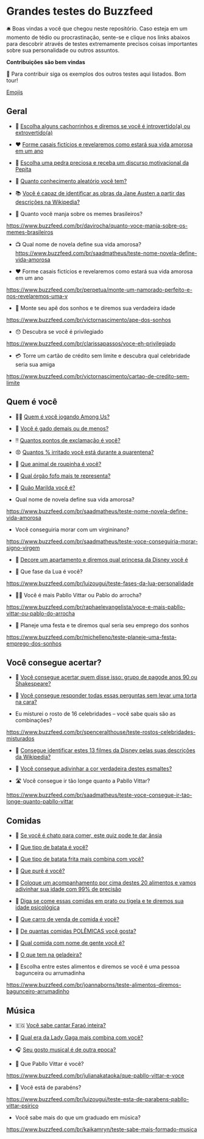 # Grandes testes do Buzzfeed

🛎️ Boas vindas a você que chegou neste repositório. Caso esteja em um momento de tédio ou procrastinação, sente-se e clique nos links abaixos para descobrir através de testes extremamente precisos coisas importantes sobre sua personalidade ou outros assuntos.

**Contribuições são bem vindas**

🚨 Para contribuir siga os exemplos dos outros testes aqui listados. Bom tour!

[Emojis](https://github.com/ikatyang/emoji-cheat-sheet/blob/master/README.md)

## Geral

* :dog: [Escolha alguns cachorrinhos e diremos se você é introvertido(a) ou extrovertido(a)](https://www.buzzfeed.com/br/daniellaemanuel/teste-cachorrinhos-extrovertido-introvertido?bfsource=relatedmanual)


* :hearts: [Forme casais fictícios e revelaremos como estará sua vida amorosa em um ano](https://www.buzzfeed.com/br/perpetua/teste-forme-casais-ficticios-futuro-vida-amorosa)


* :gem: [Escolha uma pedra preciosa e receba um discurso motivacional da Pepita](https://www.buzzfeed.com/br/luizougui/stories-pepita-escolha-pedra-preciosa)


* :thinking: [Quanto conhecimento aleatório você tem?](https://www.buzzfeed.com/br/audreyworboys/teste-quanto-conhecimento-totalmente-aleatorio-voce-tem)

* :books: [Você é capaz de identificar as obras da Jane Austen a partir das descrições na Wikipedia?](https://www.buzzfeed.com/br/gaiapassarelli/teste-filmes-jane-austen-wikipedia)

* :thinking: Quanto você manja sobre os memes brasileiros? 

https://www.buzzfeed.com/br/davirocha/quanto-voce-manja-sobre-os-memes-brasileiros

* :tv: Qual nome de novela define sua vida amorosa?
https://www.buzzfeed.com/br/saadmatheus/teste-nome-novela-define-vida-amorosa

* :hearts: Forme casais fictícios e revelaremos como estará sua vida amorosa em um ano

https://www.buzzfeed.com/br/perpetua/monte-um-namorado-perfeito-e-nos-revelaremos-uma-v

* :house_with_garden: Monte seu apê dos sonhos e te diremos sua verdadeira idade 

https://www.buzzfeed.com/br/victornascimento/ape-dos-sonhos

* :hushed: Descubra se você é privilegiado 

https://www.buzzfeed.com/br/clarissapassos/voce-eh-privilegiado

* :credit_card: Torre um cartão de crédito sem limite e descubra qual celebridade seria sua amiga

https://www.buzzfeed.com/br/victornascimento/cartao-de-credito-sem-limite

## Quem é você

* :astronaut: [Quem é você jogando Among Us?](https://www.buzzfeed.com/br/priscilamendes/teste-quem-e-voce-jogando-among-us)


* :ox: [Você é gado demais ou de menos?](https://www.buzzfeed.com/br/luizougui/quiz-gado-demais)


* :bangbang: [Quantos pontos de exclamação é você?](https://www.buzzfeed.com/br/davirocha/quantos-pontos-de-exclamacao-voce-e)


* :rage: [Quantos % irritado você está durante a quarentena?](https://www.buzzfeed.com/br/fabianeahn/teste-irritado-durante-a-quarentena?bfsource=bfocompareon&bfsource=bfocompareon)


* 🦔 [Que animal de roupinha é você?](https://www.buzzfeed.com/br/luizougui/teste-que-animal-de-roupinha-e-voce)


* 🥺 [Qual órgão fofo mais te representa?](https://www.buzzfeed.com/br/saadmatheus/teste-qual-orgao-fofinho-voce-e)


* 🧓 [Quão Marilda você é?](https://www.buzzfeed.com/br/saadmatheus/teste-quao-marilda-voce-e)

* Qual nome de novela define sua vida amorosa?

https://www.buzzfeed.com/br/saadmatheus/teste-nome-novela-define-vida-amorosa

* Você conseguiria morar com um virgininano?

https://www.buzzfeed.com/br/saadmatheus/teste-voce-conseguiria-morar-signo-virgem

* :princess: [Decore um apartamento e diremos qual princesa da Disney você é](https://www.buzzfeed.com/br/anjalipatel/decore-um-apartamento-e-diremos-qual-princesa-da-disney#.igw5ONxYLW)


* :full_moon_with_face: Que fase da Lua é você?

https://www.buzzfeed.com/br/luizougui/teste-fases-da-lua-personalidade

* 🙆‍♀️ Você é mais Pabllo Vittar ou Pablo do arrocha?

https://www.buzzfeed.com/br/raphaelevangelista/voce-e-mais-pabllo-vittar-ou-pablo-do-arrocha

*  💼 Planeje uma festa e te diremos qual seria seu emprego dos sonhos

https://www.buzzfeed.com/br/michelleno/teste-planeje-uma-festa-emprego-dos-sonhos

## Você consegue acertar?

* :speech_balloon: [Você consegue acertar quem disse isso: grupo de pagode anos 90 ou Shakespeare?](https://www.buzzfeed.com/br/guilhermelr/quiz-pagode-90-ou-shakespeare)


* :birthday: [Você consegue responder todas essas perguntas sem levar uma torta na cara?](https://www.buzzfeed.com/br/saadmatheus/teste-chegar-final-torta-na-cara?bfsource=relatedmanual)

* Eu misturei o rosto de 16 celebridades – você sabe quais são as combinações?

https://www.buzzfeed.com/br/spenceralthouse/teste-rostos-celebridades-misturados

* 👸 [Consegue identificar estes 13 filmes da Disney pelas suas descrições da Wikipedia?](https://www.buzzfeed.com/br/kaylayandoli/teste-filmes-disney-wikipedia)


* 💅 [Você consegue adivinhar a cor verdadeira destes esmaltes?](https://www.buzzfeed.com/br/saadmatheus/teste-acertar-cor-verdadeira-esmaltes)

* 🛣 Você consegue ir tão longe quanto a Pabllo Vittar?

https://www.buzzfeed.com/br/saadmatheus/teste-voce-consegue-ir-tao-longe-quanto-pabllo-vittar


## Comidas

* 🤢 [Se você é chato para comer, este quiz pode te dar ânsia](https://www.buzzfeed.com/br/andrewziegler/enquete-escolha-comidas-nojentas)



* 🥔 [Que tipo de batata é você?](https://www.buzzfeed.com/br/gracegrace24/teste-que-tipo-de-batata)


* 🍟 [Que tipo de batata frita mais combina com você?](https://www.buzzfeed.com/br/luisaoguime/teste-corte-batata-frita?bfsource=relatedmanual)


* 🥔 [Que purê é você?](https://www.buzzfeed.com/br/luizougui/teste-que-pure-e-voce-batata-aipim)


* 🍯 [Coloque um acompanhamento por cima destes 20 alimentos e vamos adivinhar sua idade com 99% de precisão](https://www.buzzfeed.com/br/daves4/teste-acompanhamento-comida-idade)


* 🥣 [Diga se come essas comidas em prato ou tigela e te diremos sua idade psicológica](https://www.buzzfeed.com/br/sarahaspler/prato-ou-tigela-idade)


* 🚗 [Que carro de venda de comida é você?](https://www.buzzfeed.com/br/luizougui/teste-carro-comida-ovo-pamonha-sorvete)


* 🤯 [De quantas comidas POLÊMICAS você gosta?](https://www.buzzfeed.com/br/rafaelcapanema/de-quantas-comidas-polemicas-voce-gosta)


* 🥑 [Qual comida com nome de gente você é?](https://www.buzzfeed.com/br/saadmatheus/teste-qual-comida-com-nome-de-gente-voce-e)

* 🤔 [O que tem na geladeira?](https://www.buzzfeed.com/br/davirocha/teste-o-que-tem-na-geladeira)

* :monocle_face: Escolha entre estes alimentos e diremos se você é uma pessoa bagunceira ou arrumadinha

https://www.buzzfeed.com/br/joannaborns/teste-alimentos-diremos-bagunceiro-arrumadinho

## Música

* 🇪🇬 [Você sabe cantar Faraó inteira?](https://www.buzzfeed.com/br/gaiapassarelli/teste-letra-farao)

* 🌈 [Qual era da Lady Gaga mais combina com você?](https://www.buzzfeed.com/br/saadmatheus/teste-qual-era-lady-gaga-e-voce)

* 🎧 [Seu gosto musical é de outra epoca?](https://www.buzzfeed.com/br/susanacristalli/teste-musicas-antiga)

* 💅 Que Pabllo Vittar é você?

https://www.buzzfeed.com/br/julianakataoka/que-pabllo-vittar-e-voce


* 🎂 Você está de parabéns?

https://www.buzzfeed.com/br/luizougui/teste-esta-de-parabens-pabllo-vittar-psirico


* Você sabe mais do que um graduado em música?

https://www.buzzfeed.com/br/kaikamryn/teste-sabe-mais-formado-musica

